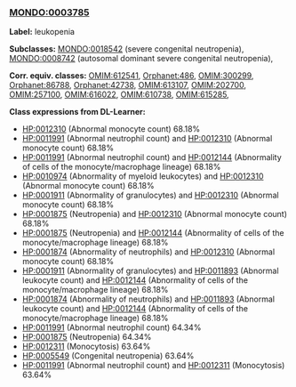 
### [MONDO:0003785](http://purl.obolibrary.org/obo/MONDO_0003785)
**Label:** leukopenia

**Subclasses:** [MONDO:0018542](http://purl.obolibrary.org/obo/MONDO_0018542) (severe congenital neutropenia), [MONDO:0008742](http://purl.obolibrary.org/obo/MONDO_0008742) (autosomal dominant severe congenital neutropenia), 

**Corr. equiv. classes:** [OMIM:612541](http://purl.obolibrary.org/obo/OMIM_612541), [Orphanet:486](http://www.orpha.net/ORDO/Orphanet_486), [OMIM:300299](http://purl.obolibrary.org/obo/OMIM_300299), [Orphanet:86788](http://www.orpha.net/ORDO/Orphanet_86788), [Orphanet:42738](http://www.orpha.net/ORDO/Orphanet_42738), [OMIM:613107](http://purl.obolibrary.org/obo/OMIM_613107), [OMIM:202700](http://purl.obolibrary.org/obo/OMIM_202700), [OMIM:257100](http://purl.obolibrary.org/obo/OMIM_257100), [OMIM:616022](http://purl.obolibrary.org/obo/OMIM_616022), [OMIM:610738](http://purl.obolibrary.org/obo/OMIM_610738), [OMIM:615285](http://purl.obolibrary.org/obo/OMIM_615285), 

**Class expressions from DL-Learner:**

- [HP:0012310](http://purl.obolibrary.org/obo/HP_0012310) (Abnormal monocyte count) 68.18%
- [HP:0011991](http://purl.obolibrary.org/obo/HP_0011991) (Abnormal neutrophil count) and [HP:0012310](http://purl.obolibrary.org/obo/HP_0012310) (Abnormal monocyte count) 68.18%
- [HP:0011991](http://purl.obolibrary.org/obo/HP_0011991) (Abnormal neutrophil count) and [HP:0012144](http://purl.obolibrary.org/obo/HP_0012144) (Abnormality of cells of the monocyte/macrophage lineage) 68.18%
- [HP:0010974](http://purl.obolibrary.org/obo/HP_0010974) (Abnormality of myeloid leukocytes) and [HP:0012310](http://purl.obolibrary.org/obo/HP_0012310) (Abnormal monocyte count) 68.18%
- [HP:0001911](http://purl.obolibrary.org/obo/HP_0001911) (Abnormality of granulocytes) and [HP:0012310](http://purl.obolibrary.org/obo/HP_0012310) (Abnormal monocyte count) 68.18%
- [HP:0001875](http://purl.obolibrary.org/obo/HP_0001875) (Neutropenia) and [HP:0012310](http://purl.obolibrary.org/obo/HP_0012310) (Abnormal monocyte count) 68.18%
- [HP:0001875](http://purl.obolibrary.org/obo/HP_0001875) (Neutropenia) and [HP:0012144](http://purl.obolibrary.org/obo/HP_0012144) (Abnormality of cells of the monocyte/macrophage lineage) 68.18%
- [HP:0001874](http://purl.obolibrary.org/obo/HP_0001874) (Abnormality of neutrophils) and [HP:0012310](http://purl.obolibrary.org/obo/HP_0012310) (Abnormal monocyte count) 68.18%
- [HP:0001911](http://purl.obolibrary.org/obo/HP_0001911) (Abnormality of granulocytes) and [HP:0011893](http://purl.obolibrary.org/obo/HP_0011893) (Abnormal leukocyte count) and [HP:0012144](http://purl.obolibrary.org/obo/HP_0012144) (Abnormality of cells of the monocyte/macrophage lineage) 68.18%
- [HP:0001874](http://purl.obolibrary.org/obo/HP_0001874) (Abnormality of neutrophils) and [HP:0011893](http://purl.obolibrary.org/obo/HP_0011893) (Abnormal leukocyte count) and [HP:0012144](http://purl.obolibrary.org/obo/HP_0012144) (Abnormality of cells of the monocyte/macrophage lineage) 68.18%
- [HP:0011991](http://purl.obolibrary.org/obo/HP_0011991) (Abnormal neutrophil count) 64.34%
- [HP:0001875](http://purl.obolibrary.org/obo/HP_0001875) (Neutropenia) 64.34%
- [HP:0012311](http://purl.obolibrary.org/obo/HP_0012311) (Monocytosis) 63.64%
- [HP:0005549](http://purl.obolibrary.org/obo/HP_0005549) (Congenital neutropenia) 63.64%
- [HP:0011991](http://purl.obolibrary.org/obo/HP_0011991) (Abnormal neutrophil count) and [HP:0012311](http://purl.obolibrary.org/obo/HP_0012311) (Monocytosis) 63.64%


